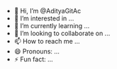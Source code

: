 - 👋 Hi, I’m @AdityaGitAc
- 👀 I’m interested in ...
- 🌱 I’m currently learning ...
- 💞️ I’m looking to collaborate on ...
- 📫 How to reach me ...
- 😄 Pronouns: ...
- ⚡ Fun fact: ...

<!---
AdityaGitAc/AdityaGitAc is a ✨ special ✨ repository because its `README.md` (this file) appears on your GitHub profile.
You can click the Preview link to take a look at your changes.
--->
